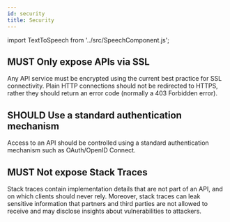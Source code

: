 ```yaml
---
id: security
title: Security
---
```


import TextToSpeech from '../src/SpeechComponent.js';

<TextToSpeech>

## MUST Only expose APIs via SSL

Any API service must be encrypted using the current best practice for SSL connectivity. Plain HTTP connections should not be redirected to HTTPS, rather they should return an error code (normally a 403 Forbidden error).

## SHOULD Use a standard authentication mechanism

Access to an API should be controlled using a standard authentication mechanism such as OAuth/OpenID Connect.

## MUST Not expose Stack Traces

Stack traces contain implementation details that are not part of an API, and on which clients should never rely. Moreover, stack traces can leak sensitive information that partners and third parties are not allowed to receive and may disclose insights about vulnerabilities to attackers.

</TextToSpeech>